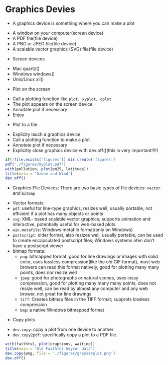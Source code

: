 
# Graphics Devies
* A graphics device is something where you can make a plot 
 + A window on your computer(screen device)
 + A PDF file(file device)
 + A PNG or JPEG file(file device)
 + A scalable vector graphics (SVG) file(file device)
* Screen devices 
 + Mac quartz()
 + Windows windows()
 + Unix/Linux xll()
* Plot on the screen 
 + Call a plotting function like `plot, xyplot, qplot`
 + The plot appears on the screen device
 + Annotate plot if necessary
 + Enjoy
* Plot to a file 
 + Explicity lauch a graphics device
 + Call a plotting function to make a plot
 + Annotate plot if necessary
 + Explicitly close graphics device with dev.off()(this is very important!!!!)

```r
if(!file.exists('figures')) dir.create('figures')
pdf('./figures/myplot.pdf')
with(pollution, plot(pm25, latitude))
title(main = 'Ozone and Wind')
dev.off()
```
* Graphics FIle Devices: There are two basic types of file devices: `vector` and `bitmap`
 + Vector formats: 
  + `pdf`: useful for line-type graphics, resizes well, usually portable, not efficient if a plot has many objects or points
  + `svg`: XML- based scalable vector graphics; supports animation and interactive, potentially useful for web-based plots
  + `win.metafile`: Windows metafile format(only on Windows)
  + `postscript`: older format, also resizes well, usually portable, can be used to create encapsulated postscript files; Windows systems ofen don’t have a postscript viewer
 + bitmap formats: 
    + `png`: bitmapped format, good for line drawings or images with solid color, uses lossless compression(like the old GIF format), most web browers can read this format natively, good for plotting many many points, does nor resize well
    + `jpeg`: good for photographs or natural scenes, uses lossy compression, good for plotting many many many points, does not resize well, can be read by almost any computer and any web brower, not great for line drawings
    + `tiff`: Creates bitmap files in the TIFF format; supprots lossless compression
    + `bmp`: a native Windows bitmapped format

* Copy plots 
 - `dev.copy`: copy a plot from one device to another 
 - `dev.copy2pdf`: specifically copy a plot to a PDF file.
```r
with(faithful, plot(eruptions, waiting))
title(main = 'Old Faithful Geyser data')
dev.copy(png, file = './figures/greyserplot.png')
dev.off()
```
